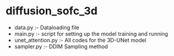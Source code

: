 # diffusion_sofc_3d


- data.py :- Dataloading file
- main.py :- script for setting up the model training and running
- unet_attention.py :- All codes for the 3D-UNet model
- sampler.py :- DDIM Sampling method
